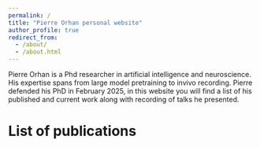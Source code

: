 ```yaml
---
permalink: /
title: "Pierre Orhan personal website"
author_profile: true
redirect_from: 
  - /about/
  - /about.html
---
```


Pierre Orhan is a Phd researcher in artificial intelligence and neuroscience. His expertise spans from large model pretraining to invivo recording.
Pierre defended his PhD in February 2025, in this website you will find a list of his published and current work along with recording of talks he presented.


List of publications
======

